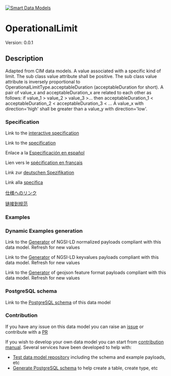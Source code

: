[![Smart Data Models](https://smartdatamodels.org/wp-content/uploads/2022/01/SmartDataModels_logo.png "Logo")](https://smartdatamodels.org)
# OperationalLimit
Version: 0.0.1

## Description 

Adapted from CIM data models. A value associated with a specific kind of limit.  The sub class value attribute shall be positive.  The sub class value attribute is inversely proportional to OperationalLimitType.acceptableDuration (acceptableDuration for short). A pair of value_x and acceptableDuration_x are related to each other as follows: if value_1 > value_2 > value_3 >... then acceptableDuration_1 < acceptableDuration_2 < acceptableDuration_3 < ... A value_x with direction='high' shall be greater than a value_y with direction='low'.
### Specification

Link to the [interactive specification](https://swagger.lab.fiware.org/?url=https://smart-data-models.github.io/dataModel.EnergyCIM/OperationalLimit/swagger.yaml)

Link to the [specification](https://github.com/smart-data-models/dataModel.EnergyCIM/blob/master/OperationalLimit/doc/spec.md)

Enlace a la [Especificación en español](https://github.com/smart-data-models/dataModel.EnergyCIM/blob/master/OperationalLimit/doc/spec_ES.md)

Lien vers le [spécification en français](https://github.com/smart-data-models/dataModel.EnergyCIM/blob/master/OperationalLimit/doc/spec_FR.md)

Link zur [deutschen Spezifikation](https://github.com/smart-data-models/dataModel.EnergyCIM/blob/master/OperationalLimit/doc/spec_DE.md)

Link alla [specifica](https://github.com/smart-data-models/dataModel.EnergyCIM/blob/master/OperationalLimit/doc/spec_IT.md)

[仕様へのリンク](https://github.com/smart-data-models/dataModel.EnergyCIM/blob/master/OperationalLimit/doc/spec_JA.md)

[链接到规范](https://github.com/smart-data-models/dataModel.EnergyCIM/blob/master/OperationalLimit/doc/spec_ZH.md)
### Examples
### Dynamic Examples generation

Link to the [Generator](https://smartdatamodels.org/extra/ngsi-ld_generator.php?schemaUrl=https://raw.githubusercontent.com/smart-data-models/dataModel.EnergyCIM/master/OperationalLimit/schema.json&email=info@smartdatamodels.org) of NGSI-LD normalized payloads compliant with this data model. Refresh for new values

Link to the [Generator](https://smartdatamodels.org/extra/ngsi-ld_generator_keyvalues.php?schemaUrl=https://raw.githubusercontent.com/smart-data-models/dataModel.EnergyCIM/master/OperationalLimit/schema.json&email=info@smartdatamodels.org) of NGSI-LD keyvalues payloads compliant with this data model. Refresh for new values

Link to the [Generator](https://smartdatamodels.org/extra/geojson_features_generator.php?schemaUrl=https://raw.githubusercontent.com/smart-data-models/dataModel.EnergyCIM/master/OperationalLimit/schema.json&email=info@smartdatamodels.org) of geojson feature format payloads compliant with this data model. Refresh for new values
### PostgreSQL schema

Link to the [PostgreSQL schema](https://smart-data-models.github.io/dataModel.EnergyCIM/OperationalLimit/schema.sql) of this data model
### Contribution

 If you have any issue on this data model you can raise an [issue](https://github.com/smart-data-models/dataModel.EnergyCIM/issues)  or contribute with a [PR](https://github.com/smart-data-models/dataModel.EnergyCIM/pulls)

 If you wish to develop your own data model you can start from [contribution manual](https://bit.ly/contribution_manual). Several services have been developed to help with: 
 - [Test data model repository](https://smartdatamodels.org/index.php/data-models-contribution-api/) including the schema and example payloads, etc
 - [Generate PostgreSQL schema](https://smartdatamodels.org/index.php/sql-service/) to help create a table, create type, etc